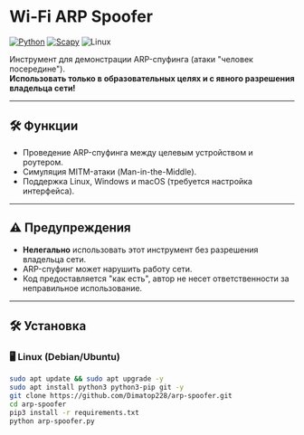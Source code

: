 # Wi-Fi ARP Spoofer  
[![Python](https://img.shields.io/badge/Python-3.8%2B-blue)](https://www.python.org/)
[![Scapy](https://img.shields.io/badge/Scapy-2.4.5%2B-orange)](https://scapy.net/)
![Linux](https://img.shields.io/badge/Linux-Compatible-orange)

Инструмент для демонстрации ARP-спуфинга (атаки "человек посередине").  
**Использовать только в образовательных целях и с явного разрешения владельца сети!**

---


## 🛠️ Функции  
- Проведение ARP-спуфинга между целевым устройством и роутером.  
- Симуляция MITM-атаки (Man-in-the-Middle).  
- Поддержка Linux, Windows и macOS (требуется настройка интерфейса).  

---

## ⚠️ Предупреждения  
- **Нелегально** использовать этот инструмент без разрешения владельца сети.  
- ARP-спуфинг может нарушить работу сети.  
- Код предоставляется "как есть", автор не несет ответственности за неправильное использование.  

---
## 🛠️ Установка

### 🖥️ Linux (Debian/Ubuntu)
```bash
sudo apt update && sudo apt upgrade -y
sudo apt install python3 python3-pip git -y
git clone https://github.com/Dimatop228/arp-spoofer.git
cd arp-spoofer
pip3 install -r requirements.txt
python arp-spoofer.py
```
